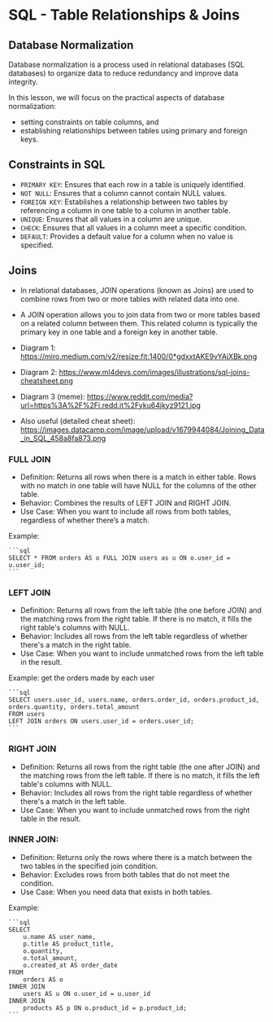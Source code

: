 
# SQL - Table Relationships & Joins

<!-- 

status: draft

@todo: 
- improve the section for sql joins (for the examples, it'd be interesting to add a table "categories" with categories for products)


Methodology:
- Explain all these concepts based on this example: https://gist.github.com/luisjunco/a3c7dc8a8a8c3468bd387e4f3acbd107


-->



## Database Normalization

Database normalization is a process used in relational databases (SQL databases) to organize data to reduce redundancy and improve data integrity.


In this lesson, we will focus on the practical aspects of database normalization:
- setting constraints on table columns, and 
- establishing relationships between tables using primary and foreign keys.


## Constraints in SQL

- `PRIMARY KEY`: Ensures that each row in a table is uniquely identified.
- `NOT NULL`: Ensures that a column cannot contain NULL values.
- `FOREIGN KEY`: Establishes a relationship between two tables by referencing a column in one table to a column in another table.
- `UNIQUE`: Ensures that all values in a column are unique.
- `CHECK`: Ensures that all values in a column meet a specific condition.
- `DEFAULT`: Provides a default value for a column when no value is specified.



## Joins

- In relational databases, JOIN operations (known as Joins) are used to combine rows from two or more tables with related data into one.

- A JOIN operation allows you to join data from two or more tables based on a related column between them. This related column is typically the primary key in one table and a foreign key in another table.

- Diagram 1: https://miro.medium.com/v2/resize:fit:1400/0*gdxxtAKE9vYAjXBk.png

- Diagram 2: https://www.ml4devs.com/images/illustrations/sql-joins-cheatsheet.png

- Diagram 3 (meme): https://www.reddit.com/media?url=https%3A%2F%2Fi.redd.it%2Fyku64jkyz9121.jpg

- Also useful (detailed cheat sheet): https://images.datacamp.com/image/upload/v1679944084/Joining_Data_in_SQL_458a8fa873.png


### FULL JOIN

- Definition: Returns all rows when there is a match in either table. Rows with no match in one table will have NULL for the columns of the other table.
- Behavior: Combines the results of LEFT JOIN and RIGHT JOIN.
- Use Case: When you want to include all rows from both tables, regardless of whether there’s a match.


Example:

    ```sql
    SELECT * FROM orders AS o FULL JOIN users as u ON o.user_id = u.user_id;
    ```


### LEFT JOIN

- Definition: Returns all rows from the left table (the one before JOIN) and the matching rows from the right table. If there is no match, it fills the right table's columns with NULL.
- Behavior: Includes all rows from the left table regardless of whether there's a match in the right table.
- Use Case: When you want to include unmatched rows from the left table in the result.

Example: get the orders made by each user

    ```sql
    SELECT users.user_id, users.name, orders.order_id, orders.product_id, orders.quantity, orders.total_amount
    FROM users
    LEFT JOIN orders ON users.user_id = orders.user_id;
    ```



### RIGHT JOIN

- Definition: Returns all rows from the right table (the one after JOIN) and the matching rows from the left table. If there is no match, it fills the left table's columns with NULL.
- Behavior: Includes all rows from the right table regardless of whether there's a match in the left table.
- Use Case: When you want to include unmatched rows from the right table in the result.





### INNER JOIN:

- Definition: Returns only the rows where there is a match between the two tables in the specified join condition.
- Behavior: Excludes rows from both tables that do not meet the condition.
- Use Case: When you need data that exists in both tables.

Example: 

    ```sql
    SELECT 
        u.name AS user_name,
        p.title AS product_title,
        o.quantity,
        o.total_amount,
        o.created_at AS order_date
    FROM 
        orders AS o
    INNER JOIN 
        users AS u ON o.user_id = u.user_id
    INNER JOIN 
        products AS p ON o.product_id = p.product_id;
    ```

